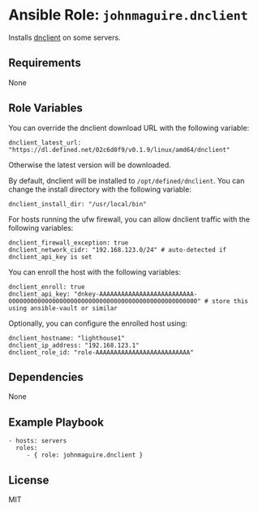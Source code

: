 Ansible Role: `johnmaguire.dnclient`
=========

Installs [dnclient](https://defined.net) on some servers.

Requirements
------------

None

Role Variables
--------------

You can override the dnclient download URL with the following variable:

```
dnclient_latest_url: "https://dl.defined.net/02c6d0f9/v0.1.9/linux/amd64/dnclient"
```

Otherwise the latest version will be downloaded.

By default, dnclient will be installed to `/opt/defined/dnclient`. You can change the install directory with the following variable:

```
dnclient_install_dir: "/usr/local/bin"
```

For hosts running the ufw firewall, you can allow dnclient traffic with the following variables:

```
dnclient_firewall_exception: true
dnclient_network_cidr: "192.168.123.0/24" # auto-detected if dnclient_api_key is set
```

You can enroll the host with the following variables:

```
dnclient_enroll: true
dnclient_api_key: "dnkey-AAAAAAAAAAAAAAAAAAAAAAAAAA-0000000000000000000000000000000000000000000000000000" # store this using ansible-vault or similar
```

Optionally, you can configure the enrolled host using:

```
dnclient_hostname: "lighthouse1"
dnclient_ip_address: "192.168.123.1"
dnclient_role_id: "role-AAAAAAAAAAAAAAAAAAAAAAAAAA"
```

Dependencies
------------

None

Example Playbook
----------------

    - hosts: servers
      roles:
         - { role: johnmaguire.dnclient }

License
-------

MIT
